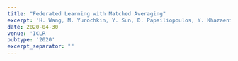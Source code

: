 ```yaml
---
title: "Federated Learning with Matched Averaging"
excerpt: 'H. Wang, M. Yurochkin, Y. Sun, D. Papailiopoulos, Y. Khazaeni, ICLR 2020, ($\color{red}{\text{Oral}}$) \[[link](https://openreview.net/forum?id=BkluqlSFDS)\]\[[blog](https://mitibmwatsonailab.mit.edu/research/blog/fedma-layer-wise-federated-learning-with-the-potential-to-fight-ai-bias/)\]\[[talk](https://iclr.cc/virtual/poster_BkluqlSFDS.html)\]'
date: 2020-04-30
venue: 'ICLR'
pubtype: '2020'
excerpt_separator: ""
---
```

